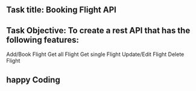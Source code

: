 ## Task title: Booking Flight API

## Task Objective: To create a rest API that has the following features:

Add/Book Flight
Get all Flight
Get single Flight
Update/Edit Flight
Delete Flight

## happy Coding